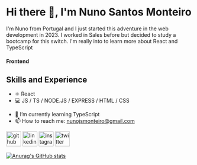 # Hi there 👋, I'm Nuno Santos Monteiro
I'm Nuno from Portugal and I just started this adventure in the web development in 2023. I worked in Sales before but decided to study a bootcamp for this switch. I'm really into to learn more about React and TypeScript

#### Frontend
## Skills and Experience
+ ⚛ React
+ 💻 JS / TS / NODE.JS / EXPRESS / HTML / CSS


- 🌱 I’m currently learning TypeScript 
- 📫 How to reach me: nunojsmonteiro@gmail.com 

[<img src='https://cdn.jsdelivr.net/npm/simple-icons@3.0.1/icons/github.svg' alt='github' height='40'>](https://github.com/nunojsmonteiro)  [<img src='https://cdn.jsdelivr.net/npm/simple-icons@3.0.1/icons/linkedin.svg' alt='linkedin' height='40'>](https://www.linkedin.com/in/nunojsmonteiro/)  [<img src='https://cdn.jsdelivr.net/npm/simple-icons@3.0.1/icons/instagram.svg' alt='instagram' height='40'>](https://www.instagram.com/nunojsmonteiro/)  [<img src='https://cdn.jsdelivr.net/npm/simple-icons@3.0.1/icons/twitter.svg' alt='twitter' height='40'>](https://twitter.com/nunojsmonteiro) 


[![Anurag's GitHub stats](https://github-readme-stats.vercel.app/api?username=nunojsmonteiro)](https://github.com/anuraghazra/github-readme-stats)
 
